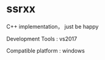 # ssrxx
C++ implementation，  just be happy

Development Tools      :   vs2017

Compatible platform    :   windows
